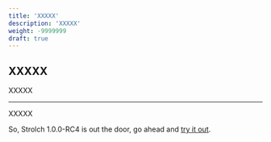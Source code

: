 ```yaml
---
title: 'XXXXX'
description: 'XXXXX'
weight: -9999999
draft: true
---
```


## XXXXX

XXXXX

-------

XXXXX

So, Strolch 1.0.0-RC4 is out the door, go ahead and [try it out](/download).



